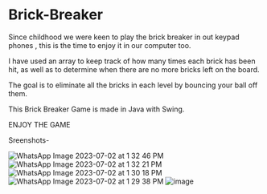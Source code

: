# Brick-Breaker
Since childhood we were keen to play the brick breaker in out keypad phones , this is the time to enjoy it in our computer too.

I have used an array to keep track of how many times each brick has been hit, as well as to determine when there are no more bricks left on the board.

The goal is to eliminate all the bricks in each level by bouncing your ball off them.

This Brick Breaker Game is made in Java with Swing.

ENJOY THE GAME

Sreenshots-


![WhatsApp Image 2023-07-02 at 1 32 46 PM](https://github.com/sparshag832/Brick-Breaker/assets/84582301/d8b5c505-e335-45f7-9ceb-55c0bb1d8f74)
![WhatsApp Image 2023-07-02 at 1 32 21 PM](https://github.com/sparshag832/Brick-Breaker/assets/84582301/e250ed26-eb61-4182-abbc-cf5770f0fc9a)
![WhatsApp Image 2023-07-02 at 1 30 18 PM](https://github.com/sparshag832/Brick-Breaker/assets/84582301/045f3e95-627d-4d18-86c8-b121f0cc8a99)
![WhatsApp Image 2023-07-02 at 1 29 38 PM](https://github.com/sparshag832/Brick-Breaker/assets/84582301/9a8f0c88-f6fe-4867-a7e7-72279acf9404)
![image](https://github.com/sparshag832/Brick-Breaker/assets/84582301/25d10ecf-3a70-4f17-bd42-043e7946afea)
